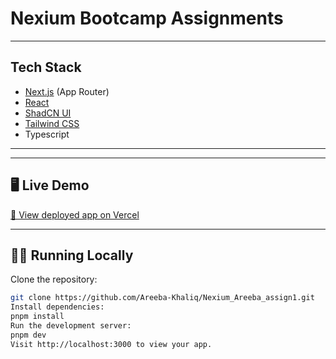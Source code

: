 # Nexium Bootcamp Assignments

---

## Tech Stack

- [Next.js](https://nextjs.org/) (App Router)
- [React](https://react.dev/)
- [ShadCN UI](https://ui.shadcn.com/)
- [Tailwind CSS](https://tailwindcss.com/)
- Typescript

---

<!-- ## 📸 Screenshots

<img src="https://via.placeholder.com/600x400?text=Quote+Generator+Screenshot" alt="Quote Generator Screenshot" width="600" /> -->

---

## 🖥️ Live Demo

[🚀 View deployed app on Vercel](https://nexium-areebaa-assign1.vercel.app/)

---

## 🧑‍💻 Running Locally

Clone the repository:

```bash
git clone https://github.com/Areeba-Khaliq/Nexium_Areeba_assign1.git
Install dependencies:
pnpm install
Run the development server:
pnpm dev
Visit http://localhost:3000 to view your app.

```
